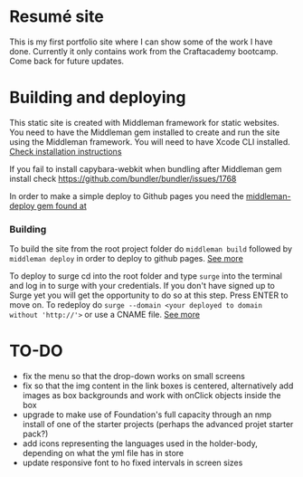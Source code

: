# Resumé site
This is my first portfolio site where I can show some of the work I have done. Currently it only contains work from the Craftacademy bootcamp. Come back for future updates.

# Building and deploying
This static site is created with Middleman framework for static websites. You need to have the Middleman gem installed to create and run the site using the Middleman framework. You will need to have Xcode CLI installed. [Check installation instructions](https://middlemanapp.com/basics/install/)

If you fail to install capybara-webkit when bundling after Middleman gem install check https://github.com/bundler/bundler/issues/1768

In order to make a simple deploy to Github pages you need the [middleman-deploy gem found at](https://github.com/middleman-contrib/middleman-deploy)

### Building
To build the site from the root project folder do
```middleman build```
followed by
```middleman deploy```
in order to deploy to github pages. [See more](https://github.com/middleman-contrib/middleman-deploy)

To deploy to surge cd into the root folder and type
```surge```
into the terminal and log in to surge with your credentials. If you don't have signed up to Surge yet you will get the opportunity to do so at this step. Press ENTER to move on.
To redeploy do
```surge --domain <your deployed to domain without 'http://'>```
or use a CNAME file. [See more](https://www.youtube.com/watch?time_continue=74&v=-EjdMvYPSVU)

# TO-DO
- fix the menu so that the drop-down works on small screens
- fix so that the img content in the link boxes is centered, alternatively add images as box backgrounds and work with onClick objects inside the box
- upgrade to make use of Foundation's full capacity through an nmp install of one of the starter projects (perhaps the advanced projet starter pack?)
- add icons representing the languages used in the holder-body, depending on what the yml file has in store
- update responsive font to ho fixed intervals in screen sizes
